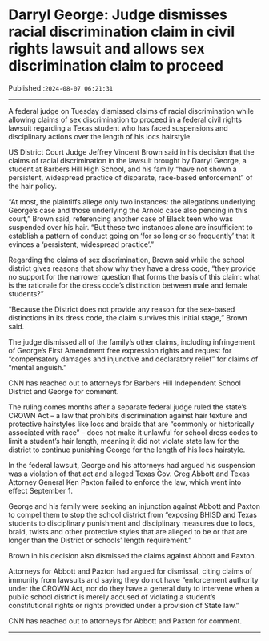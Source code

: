 # Darryl George: Judge dismisses racial discrimination claim in civil rights lawsuit and allows sex discrimination claim to proceed

Published :`2024-08-07 06:21:31`

---

A federal judge on Tuesday dismissed claims of racial discrimination while allowing claims of sex discrimination to proceed in a federal civil rights lawsuit regarding a Texas student who has faced suspensions and disciplinary actions over the length of his locs hairstyle.

US District Court Judge Jeffrey Vincent Brown said in his decision that the claims of racial discrimination in the lawsuit brought by Darryl George, a student at Barbers Hill High School, and his family “have not shown a persistent, widespread practice of disparate, race-based enforcement” of the hair policy.

“At most, the plaintiffs allege only two instances: the allegations underlying George’s case and those underlying the Arnold case also pending in this court,” Brown said, referencing another case of Black teen who was suspended over his hair. “But these two instances alone are insufficient to establish a pattern of conduct going on ‘for so long or so frequently’ that it evinces a ‘persistent, widespread practice’.”

Regarding the claims of sex discrimination, Brown said while the school district gives reasons that show why they have a dress code, “they provide no support for the narrower question that forms the basis of this claim: what is the rationale for the dress code’s distinction between male and female students?”

“Because the District does not provide any reason for the sex-based distinctions in its dress code, the claim survives this initial stage,” Brown said.

The judge dismissed all of the family’s other claims, including infringement of George’s First Amendment free expression rights and request for “compensatory damages and injunctive and declaratory relief” for claims of “mental anguish.”

CNN has reached out to attorneys for Barbers Hill Independent School District and George for comment.

The ruling comes months after a separate federal judge ruled the state’s CROWN Act – a law that prohibits discrimination against hair texture and protective hairstyles like locs and braids that are “commonly or historically associated with race” – does not make it unlawful for school dress codes to limit a student’s hair length, meaning it did not violate state law for the district to continue punishing George for the length of his locs hairstyle.

In the federal lawsuit, George and his attorneys had argued his suspension was a violation of that act and alleged Texas Gov. Greg Abbott and Texas Attorney General Ken Paxton failed to enforce the law, which went into effect September 1.

George and his family were seeking an injunction against Abbott and Paxton to compel them to stop the school district from “exposing BHISD and Texas students to disciplinary punishment and disciplinary measures due to locs, braid, twists and other protective styles that are alleged to be or that are longer than the District or schools’ length requirement.”

Brown in his decision also dismissed the claims against Abbott and Paxton.

Attorneys for Abbott and Paxton had argued for dismissal, citing claims of immunity from lawsuits and saying they do not have “enforcement authority under the CROWN Act, nor do they have a general duty to intervene when a public school district is merely accused of violating a student’s constitutional rights or rights provided under a provision of State law.”

CNN has reached out to attorneys for Abbott and Paxton for comment.

---

